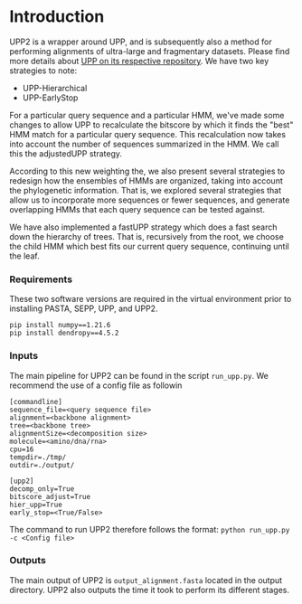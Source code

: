 
Introduction 
===

UPP2 is a wrapper around UPP, and is subsequently also a method for performing alignments of ultra-large and fragmentary datasets. Please find more details about [UPP on its respective repository](https://github.com/smirarab/sepp/blob/master/README.UPP.md). We have two key strategies to note: 

* UPP-Hierarchical
* UPP-EarlyStop

For a particular query sequence and a particular HMM, we've made some changes to allow UPP to recalculate the bitscore by which it finds the "best" HMM match for a particular query sequence. This recalculation now takes into account the number of sequences summarized in the HMM. We call this the adjustedUPP strategy. 

According to this new weighting the, we also present several strategies to redesign how the ensembles of HMMs are organized, taking into account the phylogenetic information. That is, we explored several strategies that allow us to incorporate more sequences or fewer sequences, and generate overlapping HMMs that each query sequence can be tested against. 

We have also implemented a fastUPP strategy which does a fast search down the hierarchy of trees. That is, recursively from the root, we choose the child HMM which best fits our current query sequence, continuing until the leaf. 

### Requirements
These two software versions are required in the virtual environment prior to installing PASTA, SEPP, UPP, and UPP2.
```
pip install numpy==1.21.6
pip install dendropy==4.5.2
```

### Inputs

The main pipeline for UPP2 can be found in the script `run_upp.py`. We recommend the use of a config file as followin
```
[commandline]
sequence_file=<query sequence file>
alignment=<backbone alignment>
tree=<backbone tree>
alignmentSize=<decomposition size>
molecule=<amino/dna/rna>
cpu=16
tempdir=./tmp/
outdir=./output/

[upp2]
decomp_only=True
bitscore_adjust=True
hier_upp=True
early_stop=<True/False>
```
The command to run UPP2 therefore follows the format: 
`python run_upp.py -c <Config file>`

### Outputs
The main output of UPP2 is `output_alignment.fasta` located in the output directory. UPP2 also outputs the time it took to perform its different stages.
